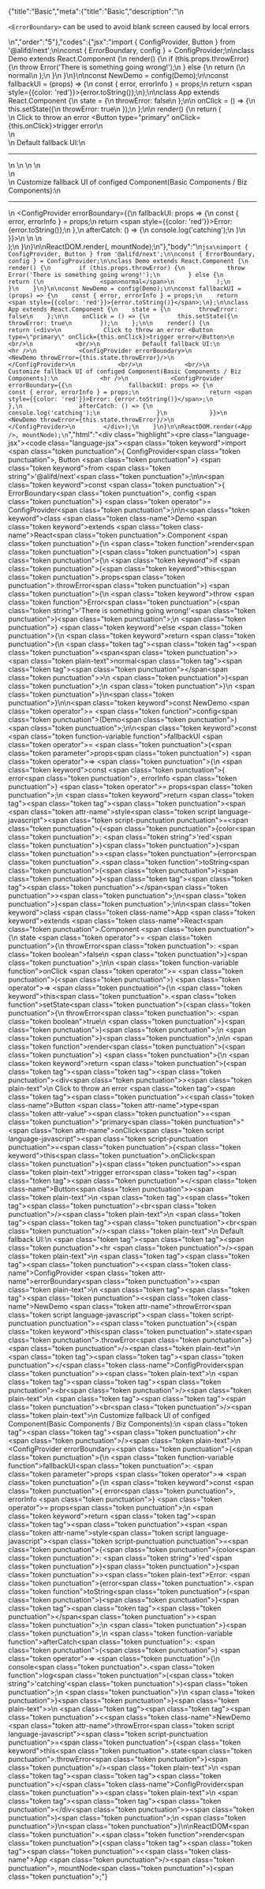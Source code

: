 {"title":"Basic","meta":{"title":"Basic","description":"\n<p><code>&lt;ErrorBoundary&gt;</code> can be used to avoid blank screen caused by local errors</p>\n","order":"5"},"codes":{"jsx":"import { ConfigProvider, Button } from '@alifd/next';\n\nconst { ErrorBoundary, config } = ConfigProvider;\n\nclass Demo extends React.Component {\n    render() {\n        if (this.props.throwError) {\n            throw Error('There is something going wrong!');\n        } else {\n            return (\n                <span>normal</span>\n            );\n        }\n    }\n}\n\nconst NewDemo = config(Demo);\n\nconst fallbackUI = (props) => {\n    const { error, errorInfo } = props;\n    return <span style={{color: 'red'}}>{error.toString()}</span>;\n};\n\nclass App extends React.Component {\n    state = {\n        throwError: false\n    };\n\n    onClick = () => {\n        this.setState({\n            throwError: true\n        });\n    };\n\n    render() {\n        return (<div>\n            Click to throw an error <Button type=\"primary\" onClick={this.onClick}>trigger error</Button>\n            <br/>\n            <br/>\n            Default fallback UI:\n            <hr />\n            <ConfigProvider errorBoundary>\n                <NewDemo throwError={this.state.throwError}/>\n            </ConfigProvider>\n            <br/>\n            <br/>\n            Customize fallback UI of configed Component(Basic Components / Biz Components):\n            <hr />\n            <ConfigProvider errorBoundary={{\n                fallbackUI: props => {\n                    const { error, errorInfo } = props;\n                    return <span style={{color: 'red'}}>Error: {error.toString()}</span>;\n                },\n                afterCatch: () => {\n                    console.log('catching');\n                }\n            }}>\n                <NewDemo throwError={this.state.throwError}/>\n            </ConfigProvider>\n        </div>);\n    }\n}\n\nReactDOM.render(<App />, mountNode);\n"},"body":"\n````jsx\nimport { ConfigProvider, Button } from '@alifd/next';\n\nconst { ErrorBoundary, config } = ConfigProvider;\n\nclass Demo extends React.Component {\n    render() {\n        if (this.props.throwError) {\n            throw Error('There is something going wrong!');\n        } else {\n            return (\n                <span>normal</span>\n            );\n        }\n    }\n}\n\nconst NewDemo = config(Demo);\n\nconst fallbackUI = (props) => {\n    const { error, errorInfo } = props;\n    return <span style={{color: 'red'}}>{error.toString()}</span>;\n};\n\nclass App extends React.Component {\n    state = {\n        throwError: false\n    };\n\n    onClick = () => {\n        this.setState({\n            throwError: true\n        });\n    };\n\n    render() {\n        return (<div>\n            Click to throw an error <Button type=\"primary\" onClick={this.onClick}>trigger error</Button>\n            <br/>\n            <br/>\n            Default fallback UI:\n            <hr />\n            <ConfigProvider errorBoundary>\n                <NewDemo throwError={this.state.throwError}/>\n            </ConfigProvider>\n            <br/>\n            <br/>\n            Customize fallback UI of configed Component(Basic Components / Biz Components):\n            <hr />\n            <ConfigProvider errorBoundary={{\n                fallbackUI: props => {\n                    const { error, errorInfo } = props;\n                    return <span style={{color: 'red'}}>Error: {error.toString()}</span>;\n                },\n                afterCatch: () => {\n                    console.log('catching');\n                }\n            }}>\n                <NewDemo throwError={this.state.throwError}/>\n            </ConfigProvider>\n        </div>);\n    }\n}\n\nReactDOM.render(<App />, mountNode);\n````","html":"<script>(function(){'use strict';\n\nvar _createClass = function () { function defineProperties(target, props) { for (var i = 0; i < props.length; i++) { var descriptor = props[i]; descriptor.enumerable = descriptor.enumerable || false; descriptor.configurable = true; if (\"value\" in descriptor) descriptor.writable = true; Object.defineProperty(target, descriptor.key, descriptor); } } return function (Constructor, protoProps, staticProps) { if (protoProps) defineProperties(Constructor.prototype, protoProps); if (staticProps) defineProperties(Constructor, staticProps); return Constructor; }; }();\n\nvar _next = require('@alifd/next');\n\nfunction _classCallCheck(instance, Constructor) { if (!(instance instanceof Constructor)) { throw new TypeError(\"Cannot call a class as a function\"); } }\n\nfunction _possibleConstructorReturn(self, call) { if (!self) { throw new ReferenceError(\"this hasn't been initialised - super() hasn't been called\"); } return call && (typeof call === \"object\" || typeof call === \"function\") ? call : self; }\n\nfunction _inherits(subClass, superClass) { if (typeof superClass !== \"function\" && superClass !== null) { throw new TypeError(\"Super expression must either be null or a function, not \" + typeof superClass); } subClass.prototype = Object.create(superClass && superClass.prototype, { constructor: { value: subClass, enumerable: false, writable: true, configurable: true } }); if (superClass) Object.setPrototypeOf ? Object.setPrototypeOf(subClass, superClass) : subClass.__proto__ = superClass; }\n\nvar ErrorBoundary = _next.ConfigProvider.ErrorBoundary,\n    config = _next.ConfigProvider.config;\n\nvar Demo = function (_React$Component) {\n    _inherits(Demo, _React$Component);\n\n    function Demo() {\n        _classCallCheck(this, Demo);\n\n        return _possibleConstructorReturn(this, (Demo.__proto__ || Object.getPrototypeOf(Demo)).apply(this, arguments));\n    }\n\n    _createClass(Demo, [{\n        key: 'render',\n        value: function render() {\n            if (this.props.throwError) {\n                throw Error('There is something going wrong!');\n            } else {\n                return React.createElement(\n                    'span',\n                    null,\n                    'normal'\n                );\n            }\n        }\n    }]);\n\n    return Demo;\n}(React.Component);\n\nvar NewDemo = config(Demo);\n\nvar fallbackUI = function fallbackUI(props) {\n    var error = props.error,\n        errorInfo = props.errorInfo;\n\n    return React.createElement(\n        'span',\n        { style: { color: 'red' } },\n        error.toString()\n    );\n};\n\nvar App = function (_React$Component2) {\n    _inherits(App, _React$Component2);\n\n    function App() {\n        var _ref;\n\n        var _temp, _this2, _ret;\n\n        _classCallCheck(this, App);\n\n        for (var _len = arguments.length, args = Array(_len), _key = 0; _key < _len; _key++) {\n            args[_key] = arguments[_key];\n        }\n\n        return _ret = (_temp = (_this2 = _possibleConstructorReturn(this, (_ref = App.__proto__ || Object.getPrototypeOf(App)).call.apply(_ref, [this].concat(args))), _this2), _this2.state = {\n            throwError: false\n        }, _this2.onClick = function () {\n            _this2.setState({\n                throwError: true\n            });\n        }, _temp), _possibleConstructorReturn(_this2, _ret);\n    }\n\n    _createClass(App, [{\n        key: 'render',\n        value: function render() {\n            return React.createElement(\n                'div',\n                null,\n                'Click to throw an error ',\n                React.createElement(\n                    _next.Button,\n                    { type: 'primary', onClick: this.onClick },\n                    'trigger error'\n                ),\n                React.createElement('br', null),\n                React.createElement('br', null),\n                'Default fallback UI:',\n                React.createElement('hr', null),\n                React.createElement(\n                    _next.ConfigProvider,\n                    { errorBoundary: true },\n                    React.createElement(NewDemo, { throwError: this.state.throwError })\n                ),\n                React.createElement('br', null),\n                React.createElement('br', null),\n                'Customize fallback UI of configed Component(Basic Components / Biz Components):',\n                React.createElement('hr', null),\n                React.createElement(\n                    _next.ConfigProvider,\n                    { errorBoundary: {\n                            fallbackUI: function fallbackUI(props) {\n                                var error = props.error,\n                                    errorInfo = props.errorInfo;\n\n                                return React.createElement(\n                                    'span',\n                                    { style: { color: 'red' } },\n                                    'Error: ',\n                                    error.toString()\n                                );\n                            },\n                            afterCatch: function afterCatch() {\n                                console.log('catching');\n                            }\n                        } },\n                    React.createElement(NewDemo, { throwError: this.state.throwError })\n                )\n            );\n        }\n    }]);\n\n    return App;\n}(React.Component);\n\nReactDOM.render(React.createElement(App, null), mountNode);})()</script><div class=\"highlight\"><pre class=\"language-jsx\"><code class=\"language-jsx\"><span class=\"token keyword\">import</span> <span class=\"token punctuation\">{</span> ConfigProvider<span class=\"token punctuation\">,</span> Button <span class=\"token punctuation\">}</span> <span class=\"token keyword\">from</span> <span class=\"token string\">'@alifd/next'</span><span class=\"token punctuation\">;</span>\n\n<span class=\"token keyword\">const</span> <span class=\"token punctuation\">{</span> ErrorBoundary<span class=\"token punctuation\">,</span> config <span class=\"token punctuation\">}</span> <span class=\"token operator\">=</span> ConfigProvider<span class=\"token punctuation\">;</span>\n\n<span class=\"token keyword\">class</span> <span class=\"token class-name\">Demo</span> <span class=\"token keyword\">extends</span> <span class=\"token class-name\">React<span class=\"token punctuation\">.</span>Component</span> <span class=\"token punctuation\">{</span>\n    <span class=\"token function\">render</span><span class=\"token punctuation\">(</span><span class=\"token punctuation\">)</span> <span class=\"token punctuation\">{</span>\n        <span class=\"token keyword\">if</span> <span class=\"token punctuation\">(</span><span class=\"token keyword\">this</span><span class=\"token punctuation\">.</span>props<span class=\"token punctuation\">.</span>throwError<span class=\"token punctuation\">)</span> <span class=\"token punctuation\">{</span>\n            <span class=\"token keyword\">throw</span> <span class=\"token function\">Error</span><span class=\"token punctuation\">(</span><span class=\"token string\">'There is something going wrong!'</span><span class=\"token punctuation\">)</span><span class=\"token punctuation\">;</span>\n        <span class=\"token punctuation\">}</span> <span class=\"token keyword\">else</span> <span class=\"token punctuation\">{</span>\n            <span class=\"token keyword\">return</span> <span class=\"token punctuation\">(</span>\n                <span class=\"token tag\"><span class=\"token tag\"><span class=\"token punctuation\">&lt;</span>span</span><span class=\"token punctuation\">></span></span><span class=\"token plain-text\">normal</span><span class=\"token tag\"><span class=\"token tag\"><span class=\"token punctuation\">&lt;/</span>span</span><span class=\"token punctuation\">></span></span>\n            <span class=\"token punctuation\">)</span><span class=\"token punctuation\">;</span>\n        <span class=\"token punctuation\">}</span>\n    <span class=\"token punctuation\">}</span>\n<span class=\"token punctuation\">}</span>\n\n<span class=\"token keyword\">const</span> NewDemo <span class=\"token operator\">=</span> <span class=\"token function\">config</span><span class=\"token punctuation\">(</span>Demo<span class=\"token punctuation\">)</span><span class=\"token punctuation\">;</span>\n\n<span class=\"token keyword\">const</span> <span class=\"token function-variable function\">fallbackUI</span> <span class=\"token operator\">=</span> <span class=\"token punctuation\">(</span><span class=\"token parameter\">props</span><span class=\"token punctuation\">)</span> <span class=\"token operator\">=></span> <span class=\"token punctuation\">{</span>\n    <span class=\"token keyword\">const</span> <span class=\"token punctuation\">{</span> error<span class=\"token punctuation\">,</span> errorInfo <span class=\"token punctuation\">}</span> <span class=\"token operator\">=</span> props<span class=\"token punctuation\">;</span>\n    <span class=\"token keyword\">return</span> <span class=\"token tag\"><span class=\"token tag\"><span class=\"token punctuation\">&lt;</span>span</span> <span class=\"token attr-name\">style</span><span class=\"token script language-javascript\"><span class=\"token script-punctuation punctuation\">=</span><span class=\"token punctuation\">{</span><span class=\"token punctuation\">{</span>color<span class=\"token punctuation\">:</span> <span class=\"token string\">'red'</span><span class=\"token punctuation\">}</span><span class=\"token punctuation\">}</span></span><span class=\"token punctuation\">></span></span><span class=\"token punctuation\">{</span>error<span class=\"token punctuation\">.</span><span class=\"token function\">toString</span><span class=\"token punctuation\">(</span><span class=\"token punctuation\">)</span><span class=\"token punctuation\">}</span><span class=\"token tag\"><span class=\"token tag\"><span class=\"token punctuation\">&lt;/</span>span</span><span class=\"token punctuation\">></span></span><span class=\"token punctuation\">;</span>\n<span class=\"token punctuation\">}</span><span class=\"token punctuation\">;</span>\n\n<span class=\"token keyword\">class</span> <span class=\"token class-name\">App</span> <span class=\"token keyword\">extends</span> <span class=\"token class-name\">React<span class=\"token punctuation\">.</span>Component</span> <span class=\"token punctuation\">{</span>\n    state <span class=\"token operator\">=</span> <span class=\"token punctuation\">{</span>\n        throwError<span class=\"token punctuation\">:</span> <span class=\"token boolean\">false</span>\n    <span class=\"token punctuation\">}</span><span class=\"token punctuation\">;</span>\n\n    <span class=\"token function-variable function\">onClick</span> <span class=\"token operator\">=</span> <span class=\"token punctuation\">(</span><span class=\"token punctuation\">)</span> <span class=\"token operator\">=></span> <span class=\"token punctuation\">{</span>\n        <span class=\"token keyword\">this</span><span class=\"token punctuation\">.</span><span class=\"token function\">setState</span><span class=\"token punctuation\">(</span><span class=\"token punctuation\">{</span>\n            throwError<span class=\"token punctuation\">:</span> <span class=\"token boolean\">true</span>\n        <span class=\"token punctuation\">}</span><span class=\"token punctuation\">)</span><span class=\"token punctuation\">;</span>\n    <span class=\"token punctuation\">}</span><span class=\"token punctuation\">;</span>\n\n    <span class=\"token function\">render</span><span class=\"token punctuation\">(</span><span class=\"token punctuation\">)</span> <span class=\"token punctuation\">{</span>\n        <span class=\"token keyword\">return</span> <span class=\"token punctuation\">(</span><span class=\"token tag\"><span class=\"token tag\"><span class=\"token punctuation\">&lt;</span>div</span><span class=\"token punctuation\">></span></span><span class=\"token plain-text\">\n            Click to throw an error </span><span class=\"token tag\"><span class=\"token tag\"><span class=\"token punctuation\">&lt;</span><span class=\"token class-name\">Button</span></span> <span class=\"token attr-name\">type</span><span class=\"token attr-value\"><span class=\"token punctuation\">=</span><span class=\"token punctuation\">\"</span>primary<span class=\"token punctuation\">\"</span></span> <span class=\"token attr-name\">onClick</span><span class=\"token script language-javascript\"><span class=\"token script-punctuation punctuation\">=</span><span class=\"token punctuation\">{</span><span class=\"token keyword\">this</span><span class=\"token punctuation\">.</span>onClick<span class=\"token punctuation\">}</span></span><span class=\"token punctuation\">></span></span><span class=\"token plain-text\">trigger error</span><span class=\"token tag\"><span class=\"token tag\"><span class=\"token punctuation\">&lt;/</span><span class=\"token class-name\">Button</span></span><span class=\"token punctuation\">></span></span><span class=\"token plain-text\">\n            </span><span class=\"token tag\"><span class=\"token tag\"><span class=\"token punctuation\">&lt;</span>br</span><span class=\"token punctuation\">/></span></span><span class=\"token plain-text\">\n            </span><span class=\"token tag\"><span class=\"token tag\"><span class=\"token punctuation\">&lt;</span>br</span><span class=\"token punctuation\">/></span></span><span class=\"token plain-text\">\n            Default fallback UI:\n            </span><span class=\"token tag\"><span class=\"token tag\"><span class=\"token punctuation\">&lt;</span>hr</span> <span class=\"token punctuation\">/></span></span><span class=\"token plain-text\">\n            </span><span class=\"token tag\"><span class=\"token tag\"><span class=\"token punctuation\">&lt;</span><span class=\"token class-name\">ConfigProvider</span></span> <span class=\"token attr-name\">errorBoundary</span><span class=\"token punctuation\">></span></span><span class=\"token plain-text\">\n                </span><span class=\"token tag\"><span class=\"token tag\"><span class=\"token punctuation\">&lt;</span><span class=\"token class-name\">NewDemo</span></span> <span class=\"token attr-name\">throwError</span><span class=\"token script language-javascript\"><span class=\"token script-punctuation punctuation\">=</span><span class=\"token punctuation\">{</span><span class=\"token keyword\">this</span><span class=\"token punctuation\">.</span>state<span class=\"token punctuation\">.</span>throwError<span class=\"token punctuation\">}</span></span><span class=\"token punctuation\">/></span></span><span class=\"token plain-text\">\n            </span><span class=\"token tag\"><span class=\"token tag\"><span class=\"token punctuation\">&lt;/</span><span class=\"token class-name\">ConfigProvider</span></span><span class=\"token punctuation\">></span></span><span class=\"token plain-text\">\n            </span><span class=\"token tag\"><span class=\"token tag\"><span class=\"token punctuation\">&lt;</span>br</span><span class=\"token punctuation\">/></span></span><span class=\"token plain-text\">\n            </span><span class=\"token tag\"><span class=\"token tag\"><span class=\"token punctuation\">&lt;</span>br</span><span class=\"token punctuation\">/></span></span><span class=\"token plain-text\">\n            Customize fallback UI of configed Component(Basic Components / Biz Components):\n            </span><span class=\"token tag\"><span class=\"token tag\"><span class=\"token punctuation\">&lt;</span>hr</span> <span class=\"token punctuation\">/></span></span><span class=\"token plain-text\">\n            &lt;ConfigProvider errorBoundary=</span><span class=\"token punctuation\">{</span><span class=\"token punctuation\">{</span>\n                <span class=\"token function-variable function\">fallbackUI</span><span class=\"token punctuation\">:</span> <span class=\"token parameter\">props</span> <span class=\"token operator\">=></span> <span class=\"token punctuation\">{</span>\n                    <span class=\"token keyword\">const</span> <span class=\"token punctuation\">{</span> error<span class=\"token punctuation\">,</span> errorInfo <span class=\"token punctuation\">}</span> <span class=\"token operator\">=</span> props<span class=\"token punctuation\">;</span>\n                    <span class=\"token keyword\">return</span> <span class=\"token tag\"><span class=\"token tag\"><span class=\"token punctuation\">&lt;</span>span</span> <span class=\"token attr-name\">style</span><span class=\"token script language-javascript\"><span class=\"token script-punctuation punctuation\">=</span><span class=\"token punctuation\">{</span><span class=\"token punctuation\">{</span>color<span class=\"token punctuation\">:</span> <span class=\"token string\">'red'</span><span class=\"token punctuation\">}</span><span class=\"token punctuation\">}</span></span><span class=\"token punctuation\">></span></span><span class=\"token plain-text\">Error: </span><span class=\"token punctuation\">{</span>error<span class=\"token punctuation\">.</span><span class=\"token function\">toString</span><span class=\"token punctuation\">(</span><span class=\"token punctuation\">)</span><span class=\"token punctuation\">}</span><span class=\"token tag\"><span class=\"token tag\"><span class=\"token punctuation\">&lt;/</span>span</span><span class=\"token punctuation\">></span></span><span class=\"token punctuation\">;</span>\n                <span class=\"token punctuation\">}</span><span class=\"token punctuation\">,</span>\n                <span class=\"token function-variable function\">afterCatch</span><span class=\"token punctuation\">:</span> <span class=\"token punctuation\">(</span><span class=\"token punctuation\">)</span> <span class=\"token operator\">=></span> <span class=\"token punctuation\">{</span>\n                    console<span class=\"token punctuation\">.</span><span class=\"token function\">log</span><span class=\"token punctuation\">(</span><span class=\"token string\">'catching'</span><span class=\"token punctuation\">)</span><span class=\"token punctuation\">;</span>\n                <span class=\"token punctuation\">}</span>\n            <span class=\"token punctuation\">}</span><span class=\"token punctuation\">}</span><span class=\"token plain-text\">>\n                </span><span class=\"token tag\"><span class=\"token tag\"><span class=\"token punctuation\">&lt;</span><span class=\"token class-name\">NewDemo</span></span> <span class=\"token attr-name\">throwError</span><span class=\"token script language-javascript\"><span class=\"token script-punctuation punctuation\">=</span><span class=\"token punctuation\">{</span><span class=\"token keyword\">this</span><span class=\"token punctuation\">.</span>state<span class=\"token punctuation\">.</span>throwError<span class=\"token punctuation\">}</span></span><span class=\"token punctuation\">/></span></span><span class=\"token plain-text\">\n            </span><span class=\"token tag\"><span class=\"token tag\"><span class=\"token punctuation\">&lt;/</span><span class=\"token class-name\">ConfigProvider</span></span><span class=\"token punctuation\">></span></span><span class=\"token plain-text\">\n        </span><span class=\"token tag\"><span class=\"token tag\"><span class=\"token punctuation\">&lt;/</span>div</span><span class=\"token punctuation\">></span></span><span class=\"token punctuation\">)</span><span class=\"token punctuation\">;</span>\n    <span class=\"token punctuation\">}</span>\n<span class=\"token punctuation\">}</span>\n\nReactDOM<span class=\"token punctuation\">.</span><span class=\"token function\">render</span><span class=\"token punctuation\">(</span><span class=\"token tag\"><span class=\"token tag\"><span class=\"token punctuation\">&lt;</span><span class=\"token class-name\">App</span></span> <span class=\"token punctuation\">/></span></span><span class=\"token punctuation\">,</span> mountNode<span class=\"token punctuation\">)</span><span class=\"token punctuation\">;</span></code></pre></div>"}